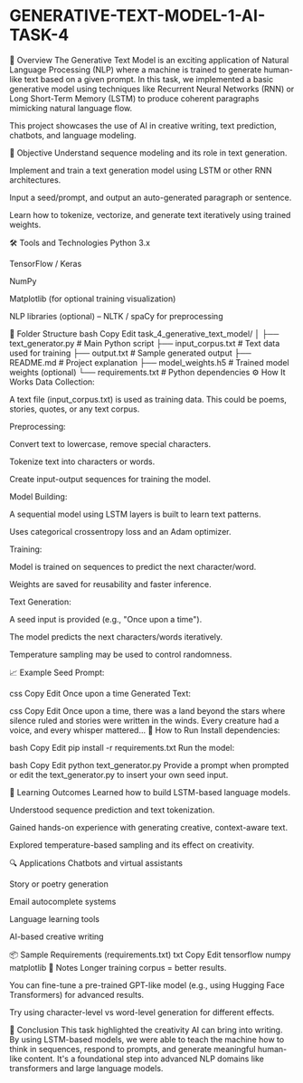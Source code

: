 # GENERATIVE-TEXT-MODEL-1-AI-TASK-4


📌 Overview
The Generative Text Model is an exciting application of Natural Language Processing (NLP) where a machine is trained to generate human-like text based on a given prompt. In this task, we implemented a basic generative model using techniques like Recurrent Neural Networks (RNN) or Long Short-Term Memory (LSTM) to produce coherent paragraphs mimicking natural language flow.

This project showcases the use of AI in creative writing, text prediction, chatbots, and language modeling.

🎯 Objective
Understand sequence modeling and its role in text generation.

Implement and train a text generation model using LSTM or other RNN architectures.

Input a seed/prompt, and output an auto-generated paragraph or sentence.

Learn how to tokenize, vectorize, and generate text iteratively using trained weights.

🛠 Tools and Technologies
Python 3.x

TensorFlow / Keras

NumPy

Matplotlib (for optional training visualization)

NLP libraries (optional) – NLTK / spaCy for preprocessing

📂 Folder Structure
bash
Copy
Edit
task_4_generative_text_model/
│
├── text_generator.py          # Main Python script
├── input_corpus.txt           # Text data used for training
├── output.txt                 # Sample generated output
├── README.md                  # Project explanation
├── model_weights.h5           # Trained model weights (optional)
└── requirements.txt           # Python dependencies
⚙️ How It Works
Data Collection:

A text file (input_corpus.txt) is used as training data. This could be poems, stories, quotes, or any text corpus.

Preprocessing:

Convert text to lowercase, remove special characters.

Tokenize text into characters or words.

Create input-output sequences for training the model.

Model Building:

A sequential model using LSTM layers is built to learn text patterns.

Uses categorical crossentropy loss and an Adam optimizer.

Training:

Model is trained on sequences to predict the next character/word.

Weights are saved for reusability and faster inference.

Text Generation:

A seed input is provided (e.g., "Once upon a time").

The model predicts the next characters/words iteratively.

Temperature sampling may be used to control randomness.

📈 Example
Seed Prompt:

css
Copy
Edit
Once upon a time
Generated Text:

css
Copy
Edit
Once upon a time, there was a land beyond the stars where silence ruled and stories were written in the winds. Every creature had a voice, and every whisper mattered...
🚀 How to Run
Install dependencies:

bash
Copy
Edit
pip install -r requirements.txt
Run the model:

bash
Copy
Edit
python text_generator.py
Provide a prompt when prompted or edit the text_generator.py to insert your own seed input.

📖 Learning Outcomes
Learned how to build LSTM-based language models.

Understood sequence prediction and text tokenization.

Gained hands-on experience with generating creative, context-aware text.

Explored temperature-based sampling and its effect on creativity.

🔍 Applications
Chatbots and virtual assistants

Story or poetry generation

Email autocomplete systems

Language learning tools

AI-based creative writing

📦 Sample Requirements (requirements.txt)
txt
Copy
Edit
tensorflow
numpy
matplotlib
🧠 Notes
Longer training corpus = better results.

You can fine-tune a pre-trained GPT-like model (e.g., using Hugging Face Transformers) for advanced results.

Try using character-level vs word-level generation for different effects.

🧾 Conclusion
This task highlighted the creativity AI can bring into writing. By using LSTM-based models, we were able to teach the machine how to think in sequences, respond to prompts, and generate meaningful human-like content. It's a foundational step into advanced NLP domains like transformers and large language models.
